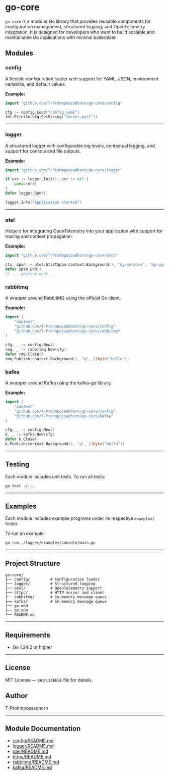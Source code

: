 # go-core

`go-core` is a modular Go library that provides reusable components for configuration management, structured logging, and OpenTelemetry integration. It is designed for developers who want to build scalable and maintainable Go applications with minimal boilerplate.

## Modules

### config

A flexible configuration loader with support for YAML, JSON, environment variables, and default values.

**Example:**

```go
import "github.com/T-Prohmpossadhorn/go-core/config"

cfg := config.Load("config.yaml")
fmt.Println(cfg.GetString("server.port"))
```

---

### logger

A structured logger with configurable log levels, contextual logging, and support for console and file outputs.

**Example:**

```go
import "github.com/T-Prohmpossadhorn/go-core/logger"

if err := logger.Init(); err != nil {
    panic(err)
}
defer logger.Sync()

logger.Info("Application started")
```

---

### otel

Helpers for integrating OpenTelemetry into your application with support for tracing and context propagation.

**Example:**

```go
import "github.com/T-Prohmpossadhorn/go-core/otel"

ctx, span := otel.StartSpan(context.Background(), "my-service", "my-operation")
defer span.End()
// ... perform work ...
```

### rabbitmq

A wrapper around RabbitMQ using the official Go client.

**Example:**

```go
import (
    "context"
    "github.com/T-Prohmpossadhorn/go-core/config"
    "github.com/T-Prohmpossadhorn/go-core/rabbitmq"
)

cfg, _ := config.New()
rmq, _ := rabbitmq.New(cfg)
defer rmq.Close()
rmq.Publish(context.Background(), "q", []byte("hello"))
```

### kafka

A wrapper around Kafka using the kafka-go library.

**Example:**

```go
import (
    "context"
    "github.com/T-Prohmpossadhorn/go-core/config"
    "github.com/T-Prohmpossadhorn/go-core/kafka"
)

cfg, _ := config.New()
k, _ := kafka.New(cfg)
defer k.Close()
k.Publish(context.Background(), "q", []byte("hello"))
```

---

## Testing

Each module includes unit tests. To run all tests:

```bash
go test ./...
```

---

## Examples

Each module includes example programs under its respective `examples/` folder.

To run an example:

```bash
go run ./logger/examples/console/main.go
```

---

## Project Structure

```
go-core/
├── config/         # Configuration loader
├── logger/         # Structured logging
├── otel/           # OpenTelemetry support
├── httpc/          # HTTP server and client
├── rabbitmq/       # In-memory message queue
├── kafka/          # In-memory message queue
├── go.mod
├── go.sum
└── README.md
```

---

## Requirements

- Go 1.24.2 or higher

---

## License

MIT License — see `LICENSE` file for details.

## Author

T-Prohmpossadhorn


---

## Module Documentation

- [config/README.md](https://github.com/T-Prohmpossadhorn/go-core/blob/main/config/README.md)
- [logger/README.md](https://github.com/T-Prohmpossadhorn/go-core/blob/main/logger/README.md)
- [otel/README.md](https://github.com/T-Prohmpossadhorn/go-core/blob/main/otel/README.md)
- [httpc/README.md](https://github.com/T-Prohmpossadhorn/go-core/blob/main/httpc/README.md)
- [rabbitmq/README.md](https://github.com/T-Prohmpossadhorn/go-core/blob/main/rabbitmq/README.md)
- [kafka/README.md](https://github.com/T-Prohmpossadhorn/go-core/blob/main/kafka/README.md)
